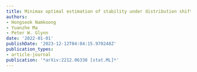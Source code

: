 ```yaml
---
title: Minimax optimal estimation of stability under distribution shift
authors:
- Hongseok Namkoong
- Yuanzhe Ma
- Peter W. Glynn
date: '2022-01-01'
publishDate: '2023-12-12T04:04:15.970248Z'
publication_types:
- article-journal
publication: '*arXiv:2212.06338 [stat.ML]*'
---
```

